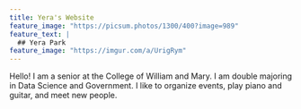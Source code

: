 ```yaml
---
title: Yera's Website
feature_image: "https://picsum.photos/1300/400?image=989"
feature_text: |
  ## Yera Park
feature_image: "https://imgur.com/a/UrigRym"
---
```

Hello! I am a senior at the College of William and Mary.
I am double majoring in Data Science and Government.
I like to organize events, play piano and guitar, and meet new people.